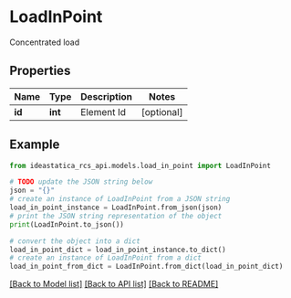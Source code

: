 # LoadInPoint

Concentrated load

## Properties

Name | Type | Description | Notes
------------ | ------------- | ------------- | -------------
**id** | **int** | Element Id | [optional] 

## Example

```python
from ideastatica_rcs_api.models.load_in_point import LoadInPoint

# TODO update the JSON string below
json = "{}"
# create an instance of LoadInPoint from a JSON string
load_in_point_instance = LoadInPoint.from_json(json)
# print the JSON string representation of the object
print(LoadInPoint.to_json())

# convert the object into a dict
load_in_point_dict = load_in_point_instance.to_dict()
# create an instance of LoadInPoint from a dict
load_in_point_from_dict = LoadInPoint.from_dict(load_in_point_dict)
```
[[Back to Model list]](../README.md#documentation-for-models) [[Back to API list]](../README.md#documentation-for-api-endpoints) [[Back to README]](../README.md)


